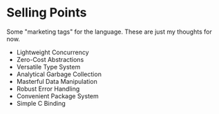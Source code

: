 # Selling Points
Some "marketing tags" for the language.  These are just my thoughts for now.

-   Lightweight Concurrency
-   Zero-Cost Abstractions 
-   Versatile Type System
-   Analytical Garbage Collection 
-   Masterful Data Manipulation     
-   Robust Error Handling  
-   Convenient Package System   
-   Simple C Binding